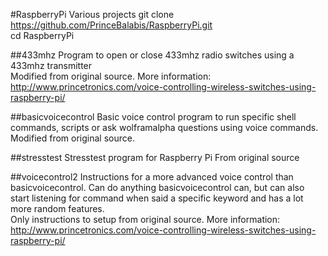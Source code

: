 #RaspberryPi Various projects
git clone https://github.com/PrinceBalabis/RaspberryPi.git    
cd RaspberryPi

##433mhz
Program to open or close 433mhz radio switches using a 433mhz transmitter    
Modified from original source.
More information:
http://www.princetronics.com/voice-controlling-wireless-switches-using-raspberry-pi/

##basicvoicecontrol
Basic voice control program to run specific shell commands, scripts or ask wolframalpha questions using voice commands.    
Modified from original source.

##stresstest
Stresstest program for Raspberry Pi
From original source

##voicecontrol2
Instructions for a more advanced voice control than basicvoicecontrol. Can do anything basicvoicecontrol can, but can also start listening for command when said a specific keyword and has a lot more random features.    
Only instructions to setup from original source.
More information:
http://www.princetronics.com/voice-controlling-wireless-switches-using-raspberry-pi/